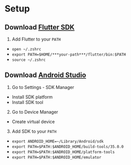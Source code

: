 # Setup

## Download [Flutter SDK](https://docs.flutter.dev/get-started/install/macos/desktop)

1. Add Flutter to your `PATH`

- `open ~/.zshrc`
- `export PATH=$HOME/***your-path***/flutter/bin:$PATH`
- `source ~/.zshrc`

## Download [Android Studio](https://developer.android.com/studio)

1. Go to Settings - SDK Manager

- Install SDK platform
- Install SDK tool

2. Go to Device Manager

- Create virtual device

3. Add SDK to your `PATH`

- `export ANDROID_HOME=~/Library/Android/sdk`
- `export PATH=$PATH:$ANDROID_HOME/build-tools/35.0.0`
- `export PATH=$PATH:$ANDROID_HOME/platform-tools`
- `export PATH=$PATH:$ANDROID_HOME/emulator`

